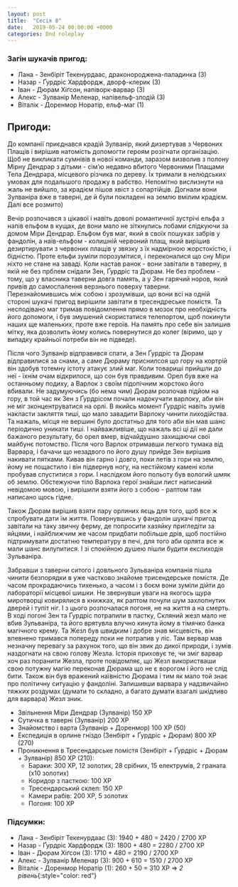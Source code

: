 ```yaml
---
layout: post
title:  "Сесія 8"
date:   2019-05-24 00:00:00 +0000
categories: Dnd roleplay
---
```

### Загін шукачів пригод:
* Лана - Зенбіріт Текенурдаас, драконороджена-паладинка (3)
* Назар - Ґурдріс Хардфордж, дворф-клерик (3)
* Іван - Дюрам Хіґсон, напіворк-варвар (3)
* Алекс - Зулванір Меленар, напівельф-злодій (3)
* Віталік - Доренмор Норатір, ельф-маг (1)

## Пригоди:
До компанії приєднався крадій Зулванір, який дизертував з Червоних Плащів і вирішив натомість допомогти героям розігнати організацію. Щоб не викликати сумнівів в нової команди, заразом визволив з полону Мірну Дендрар з дітьми - сім’ю недавно вбитого Червоними Плащами Тела Дендрара, місцевого різчика по дереву. Їх тримали в нелюдських умовах для подальшого продажу в рабство. Непомітно вислизнути на жаль не вийшло, за крадієм пішов хвіст з сопартійців. Догнали вони Зулваніра вже в таверні, де й були покладені на землю вмілим крадієм. Далі все розмито)

Вечір розпочався з цікавої і навіть доволі романтичної зустрічі ельфа з напів ельфом в кущах, де вони мало не зіткнулись лобами слідкуючи за домом Міри Дендрар. Ельфом був маг, який в своїх пошуках забрів у фандолін, а наів-ельфом - колишній червоний плащ, який вирішив дезиртирувати з червоних плащів у звязку з їх надмірною жорстокістю, і бідністю.
Проте ельфи зуміли порозумітися, і переконалися що сну Міри ніхто не стане на заваді.
Коли настав ранок - вони завітали в таверну, в якій не без прблем снідали Зен, Ґурдріс та Дюрам. Не без проблем - тому, що у власника таверни довга память, а у Зен гарячий норов, який привів до самоспалення верзнього поверху таверни.
Перезнайомившись між собою і зрозумівши, що вони всі на одній стороні шукачі пригод вирішили завітати в тресендреське помістя. Та несподівано маг тримав повідомлення прямо в мозок про необхідність його допомоги, і був змушений скористатися телепортом, щоб покинути наших ще маленьких, проте вже героїв. На память про себе він залишив мітку, яка дозволить йому колись повернутися до колег (віримо, що у випадку крайньої потреби він не підведе).

Після чого Зулванір відправився спати, а Зен Ґурдріс та Дюрам відправилися за снами, а саме Дюраму приснилсоя що гору на кортрій він здобув тотемну істоту атакує злий маг. Коли товариші прийшли до неї - їхнім очам відкрилося, що сон був правдивим. Орел був вже на останньому подиху, а Варлок з своїм підопічним жорстоко його вбивали. Не задумуючись (бо нема чим) Дюрам розпочав підйом на гору, в той час як Зен з Ґурдрісом почали надокучати варлоку, аби він не міг зконцентруватися на орлі. В якийсь момент Ґурдріс навіть зумів накласти закляття тиші, що мало завадити Варлоку чинити лиходійства. Та нажаль, місця не вершині було достатньо для того аби він мав шанс періодично уникати тиші. І найважливіше, що нажаль всі ці дії не дали бажаного результату, бо орел вмер, відчайдушно захищаючи свої майбунє потомство. Після чого Варлок отримавши легкого тумака від Варвара, і бачачи що незадвого по його душу прийде Зен вирішив накивати пятками. Кивав він гарно і довго, поки летів з гори на землю, йому не пощастило і він підвернув ногу, на нестійкому камені коли пробував спуститися з гори. І наслідком його польоту був вологий шмяк об землю.
Обстежуючи тіло Варлока герої знайши лист написаний невідомою мовою, і вирішили взяти його з собою - раптом там написано щось гідне.

Також Дюрам вирішив взяти пару орлиних яєць для того, щоб все ж спробувати дати їм життя.
Повернувшись у фандолін шукачі пригод завітали на таку звичну ферму, де попросити хазяйку пригледіти за яйцями, і найближчим же часом придбати побільше дрів, щоб постійно підтримувати достатню температуру в печі, для того аби орлята все ж мали шанс вилупитися. І зі спокійною душею пішли будити екслиходія Зульваніра.

Забравши з таверни ситого і довльного Зульваніра компанія пішла чинити безпорядки в уже частково знайоме трисендерське помістя. Де часом прокрадаючись тихенько, а часом і з боєм вони зуміли дійти до лабораторії місцевої шишки. Не звернувши уваги на якогось щура миротворці ковирялися в книжках, як раптом почули шум захлопнутих дверей і тупіт ніг. І з цього розпочалася погоня, не на життя а на смерть. В ході погоні Зен та Ґурдріс потрапили в пастку, Скляний жезл  мало не вбив Зульваніра, та його врятувла влучно кинута йому в тімячко банка магічного крему.
Та Жезл був швидким і добре знав місцевість, він впевнено тримався попереду поки не потрапив у ліс. Там вервар мав незначну перевагу за рахунок того, що він звик до дикої природи, і зумів наздогнати на свою голову Жезла. Історія приховує те, чи зміг варвар хоч раз поранити Жезла, проте повідомляє, що Жезл використваши свою потужну магію переконав Дюрама що не є ворогом і його не слід бити. Також він був вражений наївністю Дюрама і тим як мало той знає про політичну ситуацію у фандоліні. Залишивши варвара у надзвичайно тяжких роздумах (думати то складно, а багато думати взагалі шкідливо для варвара) Жезл зник.

* Звільнення Міри Дендрар (Зулванір) 150 ХР
* Сутичка в таверні (Зулванір) 200 ХР
* Знайомство і варта (Зулванір + Доренмор) 100 ХР (50)
* Експедиція в орлине гніздо (Зенбіріт + Ґурдріс + Дюрам) 800 ХР (270)
* Проникнення в Тресендарське помістя (Зенбіріт + Ґурдріс + Дюрам + Зулванір) 850 ХР (210):
    * Бараки: 300 ХР, 12 золотих, 28 срібних, 15 електрумів, 2 граната (х10 золотих)
    * Коридор з пасткою: 100 ХР
    * Тресендарський склеп: 150 ХР
    * Камери рабів: 200 ХР, 5 золотих
    * Погоня: 100 ХР

### Підсумки: 
* Лана - Зенбіріт Текенурдаас (3): 1940 + 480 = 2420 / 2700 ХР
* Назар - Ґурдріс Хардфордж (3): 1800 + 480 = 2280 / 2700 ХР
* Іван - Дюрам Хіґсон (3): 1710 + 480 = 2190 / 2700 ХР
* Алекс - Зулванір Меленар (3): 900 + 610 = 1510 / 2700 ХР
* Віталік - Доренмор Норатір (1): 260 + 50 = 310 ХР => *2 рівень*{:style="color: red"}